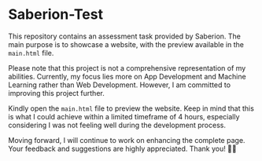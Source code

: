 # Saberion-Test

This repository contains an assessment task provided by Saberion. The main purpose is to showcase a website, with the preview available in the `main.html` file.

Please note that this project is not a comprehensive representation of my abilities. Currently, my focus lies more on App Development and Machine Learning rather than Web Development. However, I am committed to improving this project further.

Kindly open the `main.html` file to preview the website. Keep in mind that this is what I could achieve within a limited timeframe of 4 hours, especially considering I was not feeling well during the development process.

Moving forward, I will continue to work on enhancing the complete page. Your feedback and suggestions are highly appreciated. Thank you! 🙏🏽
